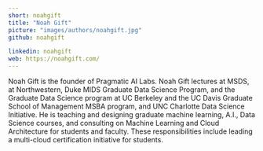 ```yaml
---
short: noahgift
title: "Noah Gift"
picture: "images/authors/noahgift.jpg"
github: noahgift

linkedin: noahgift
web: https://noahgift.com/
---
```


Noah Gift is the founder of Pragmatic AI Labs. Noah Gift lectures at MSDS, at Northwestern, Duke MIDS Graduate Data Science Program, and the Graduate Data Science program at UC Berkeley and the UC Davis Graduate School of Management MSBA program, and UNC Charlotte Data Science Initiative. He is teaching and designing graduate machine learning, A.I., Data Science courses, and consulting on Machine Learning and Cloud Architecture for students and faculty. These responsibilities include leading a multi-cloud certification initiative for students.